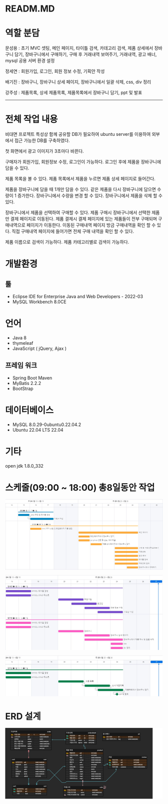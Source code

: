 # READM.MD

# 역할 분담

문성용 : 초기 MVC 셋팅, 메인 페이지, 타이틀 검색, 카데고리 검색,  제품 상세에서 장바구니 담기, 장바구니에서 구매하기, 구매 후 거래내역 보여주기, 거래내역, 광고 배너, mysql 공용 서버 환경 설정

정세연 : 회원가입, 로그인, 회원 정보 수정, 기획안 작성

배기진 : 장바구니, 장바구니 상세 페이지, 장바구니에서 일괄 삭제, css, div 정리

강주성 : 제품목록, 상세 제품목록, 제품목록에서 장바구니 담기, ppt 및 발표

---

# 전체 작업 내용
비대면 프로젝트 특성상 함께 공유할 DB가 필요하여
ubuntu server를 이용하여 외부에서 접근 가능한 DB를 구축하였다.

첫 화면에서 광고 이미지가 3초마다 바뀐다.

구매자가 회원가입, 회원정보 수정, 로그인이 가능하다.
로그인 후에 제품을 장바구니에 담을 수 있다.

제품 목록을 볼 수 있다.
제품 목록에서 제품을 누르면 제품 상세 페이지로 들어간다.

제품을 장바구니에 담을 때 1개만 담을 수 있다.
같은 제품을 다시 장바구니에 담으면 수량이 1 증가한다.
장바구니에서 수량을 변경 할 수 있다.
장바구니에서 제품을 삭제 할 수 있다.

장바구니에서 제품을 선택하여 구매할 수 있다.
제품 구매시 장바구니에서 선택한 제품만 결제 페이지로 이동된다.
제품 결제시 결제 페이지에 있는 제품들이 전부 구매되며 구매내역으로 페이지가 이동한다.
이동된 구매내역 페이지 방금 구매내역을 확인 할 수 있다.
직접 구매내역 페이지에 들어가면 전체 구매 내역을 확인 할 수 있다.

제품 이름으로 검색이 가능하다.
제품 카테고리별로 검색이 가능하다.


# 개발환경

## 툴

- Eclipse IDE for Enterprise Java and Web Developers - 2022-03
- MySQL Workbench 8.0CE

# 언어

- Java 8
- thymeleaf
- JavaScript ( jQuery, Ajax )

## 프레임 워크

- Spring Boot Maven
- MyBatis 2.2.2
- BootStrap

# 데이터베이스

- MySQL 8.0.29-0ubuntu0.22.04.2
- Ubuntu 22.04 LTS 22.04

# 기타
open jdk 1.8.0_332


# 스케줄(09:00 ~ 18:00) 총8일동안 작업

![문성용.jpg](README/moon.jpg)

![정세연_배기진.jpg](README/jb.jpg)

![강주성.jpg](README/kang.jpg)


# ERD 설계
![erd.png](README/erd.png)